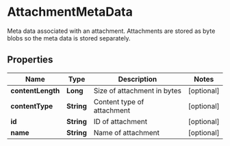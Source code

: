 

# AttachmentMetaData

Meta data associated with an attachment. Attachments are stored as byte blobs so the meta data is stored separately.
## Properties

Name | Type | Description | Notes
------------ | ------------- | ------------- | -------------
**contentLength** | **Long** | Size of attachment in bytes |  [optional]
**contentType** | **String** | Content type of attachment |  [optional]
**id** | **String** | ID of attachment |  [optional]
**name** | **String** | Name of attachment |  [optional]



